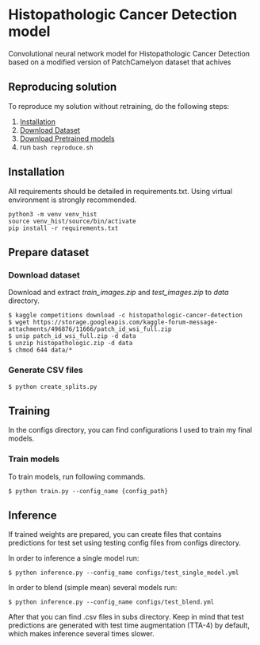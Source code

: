 # Histopathologic Cancer Detection model
Convolutional neural network model for Histopathologic Cancer Detection based on a modified version of PatchCamelyon dataset that achives 

## Reproducing solution
To reproduce my solution without retraining, do the following steps:
1. [Installation](#installation)
2. [Download Dataset](#download-dataset)
3. [Download Pretrained models](#pretrained-models)
4. run `bash reproduce.sh`

## Installation
All requirements should be detailed in requirements.txt. Using virtual environment is strongly recommended.
```
python3 -m venv venv_hist
source venv_hist/source/bin/activate
pip install -r requirements.txt
```

## Prepare dataset
### Download dataset
Download and extract *train_images.zip* and *test_images.zip* to *data* directory.
```
$ kaggle competitions download -c histopathologic-cancer-detection
$ wget https://storage.googleapis.com/kaggle-forum-message-attachments/496876/11666/patch_id_wsi_full.zip 
$ unip patch_id_wsi_full.zip -d data
$ unzip histopathologic.zip -d data
$ chmod 644 data/*
```

### Generate CSV files
```
$ python create_splits.py
```
## Training
In the configs directory, you can find configurations I used to train my final models.

### Train models
To train models, run following commands.
```
$ python train.py --config_name {config_path} 
```
## Inference
If trained weights are prepared, you can create files that contains predictions for test set using testing config files from configs directory.

In order to inference a single model run:
```
$ python inference.py --config_name configs/test_single_model.yml
```
In order to blend (simple mean) several models run:
```
$ python inference.py --config_name configs/test_blend.yml
```

After that you can find .csv files in subs directory. Keep in mind that test predictions are generated with test time augmentation (TTA-4) by default, which makes inference several times slower. 
